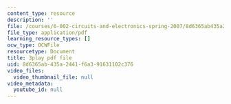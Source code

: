 ```yaml
---
content_type: resource
description: ''
file: /courses/6-002-circuits-and-electronics-spring-2007/8d6365ab435a2441f6a391631102c376_Nijya-QJ45Y.pdf
file_type: application/pdf
learning_resource_types: []
ocw_type: OCWFile
resourcetype: Document
title: 3play pdf file
uid: 8d6365ab-435a-2441-f6a3-91631102c376
video_files:
  video_thumbnail_file: null
video_metadata:
  youtube_id: null
---
```

